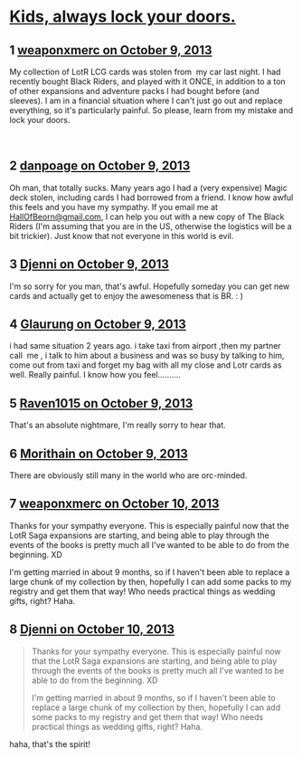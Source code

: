 # [Kids, always lock your doors.](https://community.fantasyflightgames.com/topic/91767-kids-always-lock-your-doors/)

## 1 [weaponxmerc on October 9, 2013](https://community.fantasyflightgames.com/topic/91767-kids-always-lock-your-doors/?do=findComment&comment=884693)

My collection of LotR LCG cards was stolen from  my car last night. I had recently bought Black Riders, and played with it ONCE, in addition to a ton of other expansions and adventure packs I had bought before (and sleeves). I am in a financial situation where I can't just go out and replace everything, so it's particularly painful. So please, learn from my mistake and lock your doors. 

 

## 2 [danpoage on October 9, 2013](https://community.fantasyflightgames.com/topic/91767-kids-always-lock-your-doors/?do=findComment&comment=884698)

Oh man, that totally sucks. Many years ago I had a (very expensive) Magic deck stolen, including cards I had borrowed from a friend. I know how awful this feels and you have my sympathy. If you email me at HallOfBeorn@gmail.com, I can help you out with a new copy of The Black Riders (I'm assuming that you are in the US, otherwise the logistics will be a bit trickier). Just know that not everyone in this world is evil.

## 3 [Djenni on October 9, 2013](https://community.fantasyflightgames.com/topic/91767-kids-always-lock-your-doors/?do=findComment&comment=884820)

I'm so sorry for you man, that's awful. Hopefully someday you can get new cards and actually get to enjoy the awesomeness that is BR. : )

## 4 [Glaurung on October 9, 2013](https://community.fantasyflightgames.com/topic/91767-kids-always-lock-your-doors/?do=findComment&comment=884843)

i had same situation 2 years ago. i take taxi from airport ,then my partner call  me , i talk to him about a business and was so busy by talking to him, come out from taxi and forget my bag with all my close and Lotr cards as well. Really painful. I know how you feel..........

## 5 [Raven1015 on October 9, 2013](https://community.fantasyflightgames.com/topic/91767-kids-always-lock-your-doors/?do=findComment&comment=884960)

That's an absolute nightmare, I'm really sorry to hear that. 

## 6 [Morithain on October 9, 2013](https://community.fantasyflightgames.com/topic/91767-kids-always-lock-your-doors/?do=findComment&comment=885183)

There are obviously still many in the world who are orc-minded.

## 7 [weaponxmerc on October 10, 2013](https://community.fantasyflightgames.com/topic/91767-kids-always-lock-your-doors/?do=findComment&comment=885492)

Thanks for your sympathy everyone. This is especially painful now that the LotR Saga expansions are starting, and being able to play through the events of the books is pretty much all I've wanted to be able to do from the beginning. XD 

I'm getting married in about 9 months, so if I haven't been able to replace a large chunk of my collection by then, hopefully I can add some packs to my registry and get them that way! Who needs practical things as wedding gifts, right? Haha.

## 8 [Djenni on October 10, 2013](https://community.fantasyflightgames.com/topic/91767-kids-always-lock-your-doors/?do=findComment&comment=885608)

> Thanks for your sympathy everyone. This is especially painful now that the LotR Saga expansions are starting, and being able to play through the events of the books is pretty much all I've wanted to be able to do from the beginning. XD 
> 
> I'm getting married in about 9 months, so if I haven't been able to replace a large chunk of my collection by then, hopefully I can add some packs to my registry and get them that way! Who needs practical things as wedding gifts, right? Haha.

haha, that's the spirit!

